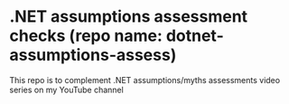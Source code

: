 # .NET assumptions assessment checks (repo name: dotnet-assumptions-assess)

This repo is to complement .NET assumptions/myths assessments video series on my YouTube channel
